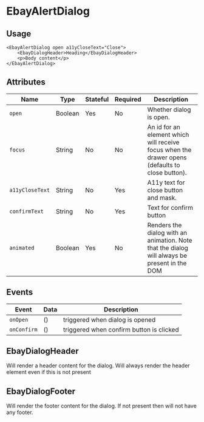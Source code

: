 # EbayAlertDialog

## Usage

```react
<EbayAlertDialog open a11yCloseText="Close">
    <EbayDialogHeader>Heading</EbayDialogHeader>
    <p>Body content</p>
</EbayAlertDialog>
```

## Attributes

Name | Type | Stateful | Required | Description
--- | --- | --- | --- | ---
`open` | Boolean | Yes | No | Whether dialog is open.
`focus` | String | No | No | An id for an element which will receive focus when the drawer opens (defaults to close button).
`a11yCloseText` | String | No | Yes | A11y text for close button and mask.
`confirmText` | String  | No       | Yes      | Text for confirm button |
`animated` | Boolean | Yes | No | Renders the dialog with an animation. Note that the dialog will always be present in the DOM

## Events

Event | Data | Description
--- |------| ---
`onOpen` | () | triggered when dialog is opened
`onConfirm` | () | triggered when confirm button is clicked

## EbayDialogHeader
Will render a header content for the dialog. Will always render the header element even if this is not present

## EbayDialogFooter
Will render the footer content for the dialog. If not present then will not have any footer.
